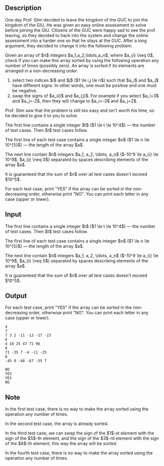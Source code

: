 ## Description

<div><p><span class="tex-font-style-it">One day Prof. Slim decided to leave the kingdom of the GUC to join the kingdom of the GIU. He was given an easy online assessment to solve before joining the GIU. Citizens of the GUC were <span class="tex-font-style-striked">happy</span> sad to see the prof leaving, so they decided to hack into the system and change the online assessment into a harder one so that he stays at the GUC. After a long argument, they decided to change it into the following problem.</span></p><p>Given an array of $n$ integers $a_1,a_2,\ldots,a_n$, <span class="tex-font-style-bf">where $a_{i} \neq 0$</span>, check if you can make this array sorted by using the following operation any number of times (possibly zero). An array is sorted if its elements are arranged in a non-decreasing order.</p><ol> <li> select two indices $i$ and $j$ ($1 \le i,j \le n$) such that $a_i$ and $a_j$ have <span class="tex-font-style-bf">different signs</span>. In other words, one must be positive and one must be negative. </li><li> swap the <span class="tex-font-style-bf">signs</span> of $a_{i}$ and $a_{j}$. For example if you select $a_i=3$ and $a_j=-2$, then they will change to $a_i=-3$ and $a_j=2$. </li></ol><p>Prof. Slim saw that the problem is still too easy and isn't worth his time, so he decided to give it to you to solve.</p></div><div class="input-specification"><p>The first line contains a single integer $t$ ($1 \le t \le 10^4$) — the number of test cases. Then $t$ test cases follow.</p><p>The first line of each test case contains a single integer $n$ ($1 \le n \le 10^{5}$) — the length of the array $a$.</p><p>The next line contain $n$ integers $a_1, a_2, \ldots, a_n$ ($-10^9 \le a_{i} \le 10^9$, $a_{i} \neq 0$) separated by spaces describing elements of the array $a$. </p><p>It is guaranteed that the sum of $n$ over all test cases doesn't exceed $10^5$.</p></div><div class="output-specification"><p>For each test case, print "<span class="tex-font-style-tt">YES</span>" if the array can be sorted in the non-decreasing order, otherwise print "<span class="tex-font-style-tt">NO</span>". You can print each letter in any case (upper or lower).</p></div>

## Input

<p>The first line contains a single integer $t$ ($1 \le t \le 10^4$) — the number of test cases. Then $t$ test cases follow.</p><p>The first line of each test case contains a single integer $n$ ($1 \le n \le 10^{5}$) — the length of the array $a$.</p><p>The next line contain $n$ integers $a_1, a_2, \ldots, a_n$ ($-10^9 \le a_{i} \le 10^9$, $a_{i} \neq 0$) separated by spaces describing elements of the array $a$. </p><p>It is guaranteed that the sum of $n$ over all test cases doesn't exceed $10^5$.</p>

## Output

<p>For each test case, print "<span class="tex-font-style-tt">YES</span>" if the array can be sorted in the non-decreasing order, otherwise print "<span class="tex-font-style-tt">NO</span>". You can print each letter in any case (upper or lower).</p>





```input1
4
7
7 3 2 -11 -13 -17 -23
6
4 10 25 47 71 96
6
71 -35 7 -4 -11 -25
6
-45 9 -48 -67 -55 7
```




```output1
NO
YES
YES
NO
```



## Note

<p>In the first test case, there is no way to make the array sorted using the operation any number of times.</p><p>In the second test case, the array is already sorted.</p><p>In the third test case, we can swap the sign of the $1$-st element with the sign of the $5$-th element, and the sign of the $3$-rd element with the sign of the $6$-th element, this way the array will be sorted.</p><p>In the fourth test case, there is no way to make the array sorted using the operation any number of times.</p>
